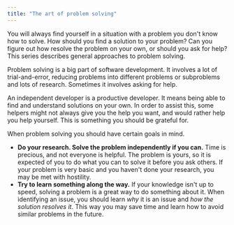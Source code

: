 ```yaml
---
title: "The art of problem solving"
---
```

You will always find yourself in a situation with a problem you don't know how to solve.
How should you find a solution to your problem? Can you figure out how resolve the problem on your own, or should you ask for help?
This series describes general approaches to problem solving.

Problem solving is a big part of software development.
It involves a lot of trial-and-error, reducing problems into different problems or subproblems and lots of research.
Sometimes it involves asking for help.

An independent developer is a productive developer. It means being able to find and understand solutions on your own.
In order to assist this, some helpers might not always give you the help you want, and would rather help you help yourself.
This is something you should be grateful for.

When problem solving you should have certain goals in mind.
- **Do your research. Solve the problem independently if you can.**
  Time is precious, and not everyone is helpful.
  The problem is yours, so it is expected of you to do what you can to solve it before you ask others.
  If your problem is very basic and you haven't done your research, you may be met with hostility.
- **Try to learn something along the way.**
  If your knowledge isn't up to speed, solving a problem is a great way to do something about it.
  When identifying an issue, you should learn _why_ it is an issue and _how the solution resolves it_.
  This way you may save time and learn how to avoid similar problems in the future.

